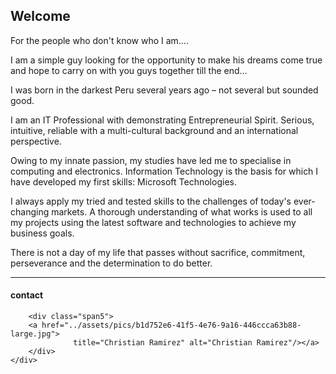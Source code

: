 ## Welcome

For the people who don't know who I am….

I am a simple guy looking for the opportunity to make his dreams come true and hope to carry on with you guys together till the end…

I was born in the darkest Peru several years ago – not several but sounded good.

I am an IT Professional with demonstrating Entrepreneurial Spirit. Serious, intuitive, reliable with a multi-cultural background and an international perspective.

Owing to my innate passion, my studies have led me to specialise in computing and electronics. Information Technology is the basis for which I have developed my first skills: Microsoft Technologies.

I always apply my tried and tested skills to the challenges of today's ever-changing markets. A thorough understanding of what works is used to all my projects using the latest software and technologies to achieve my business goals.

There is not a day of my life that passes without sacrifice, commitment, perseverance and the determination to do better.

---

<div class="container">
<h4><a name="From London with <3"></a>contact</h4>

        <div class="span5">
        <a href="../assets/pics/b1d752e6-41f5-4e76-9a16-446ccca63b88-large.jpg">
                  title="Christian Ramirez" alt="Christian Ramirez"/></a>
        </div>
    </div>
</div>

